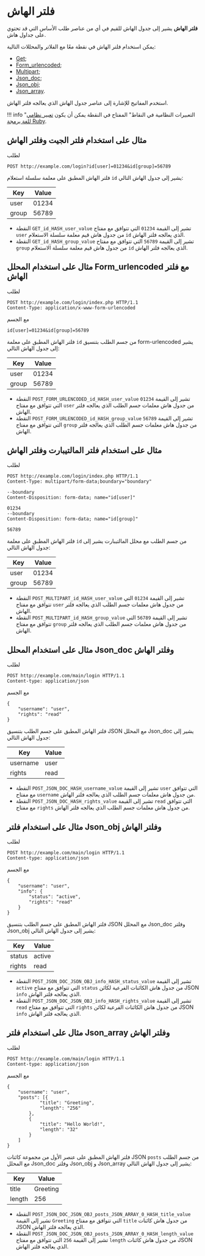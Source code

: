 [link-ruby]:        http://ruby-doc.org/core-2.6.1/doc/regexp_rdoc.html

[anchor1]:      #the-example-of-using-the-get-filter-and-the-hash-filter
[anchor2]:      #the-example-of-using-the-formurlencoded-parser-with-the-hash-filter
[anchor3]:      #the-example-of-using-the-multipart-filter-and-the-hash-filter
[anchor4]:      #the-example-of-using-the-jsondoc-parser-and-the-hash-filter
[anchor5]:      #the-example-of-using-the-jsonobj-filter-and-the-hash-filter
[anchor6]:      #the-example-of-using-the-jsonarray-filter-and-the-hash-filter


# فلتر الهاش

**فلتر الهاش** يشير إلى جدول الهاش للقيم في أي من عناصر طلب الأساس التي قد تحتوي على جداول هاش.

يمكن استخدام فلتر الهاش في نقطة معًا مع الفلاتر والمحللات التالية:
* [Get][anchor1];
* [Form_urlencoded][anchor2];
* [Multipart][anchor3];
* [Json_doc][anchor4];
* [Json_obj][anchor5];
* [Json_array][anchor6].

استخدم المفاتيح للإشارة إلى عناصر جدول الهاش الذي يعالجه فلتر الهاش.

!!! info "التعبيرات النظامية في النقاط"
    المفتاح في النقطة يمكن أن يكون [تعبير نظامي للغة برمجة Ruby][link-ruby].

## مثال على استخدام فلتر الجيت وفلتر الهاش

لطلب

```
POST http://example.com/login?id[user]=01234&id[group]=56789 
```

فلتر الهاش المطبق على معلمة سلسلة استعلام `id` يشير إلى جدول الهاش التالي:

| Key   | Value    |
|-------|----------|
| user  | 01234    |
| group | 56789    |

* النقطة `GET_id_HASH_user_value` تشير إلى القيمة `01234` التي تتوافق مع مفتاح `user` من جدول هاش قيم معلمة سلسلة الاستعلام `id` الذي يعالجه فلتر الهاش.
* النقطة `GET_id_HASH_group_value` تشير إلى القيمة `56789` التي تتوافق مع مفتاح `group` من جدول هاش قيم معلمة سلسلة الاستعلام `id` الذي يعالجه فلتر الهاش.

## مثال على استخدام المحلل Form_urlencoded مع فلتر الهاش

لطلب

```
POST http://example.com/login/index.php HTTP/1.1
Content-Type: application/x-www-form-urlencoded
```

مع الجسم

```
id[user]=01234&id[group]=56789
```

فلتر الهاش المطبق على معلمة `id` من جسم الطلب بتنسيق form-urlencoded يشير إلى جدول الهاش التالي:

| Key   | Value    |
|-------|----------|
| user  | 01234    |
| group | 56789    |

* النقطة `POST_FORM_URLENCODED_id_HASH_user_value` تشير إلى القيمة `01234` التي تتوافق مع مفتاح `user` من جدول هاش معلمات جسم الطلب الذي يعالجه فلتر الهاش.
* النقطة `POST_FORM_URLENCODED_id_HASH_group_value` تشير إلى القيمة `56789` التي تتوافق مع مفتاح `group` من جدول هاش معلمات جسم الطلب الذي يعالجه فلتر الهاش.

## مثال على استخدام فلتر المالتيبارت وفلتر الهاش

لطلب

```
POST http://example.com/login/index.php HTTP/1.1
Content-Type: multipart/form-data;boundary="boundary" 

--boundary 
Content-Disposition: form-data; name="id[user]" 

01234 
--boundary 
Content-Disposition: form-data; name="id[group]"

56789
```

فلتر الهاش المطبق على معلمة `id` من جسم الطلب مع محلل المالتيبارت يشير إلى جدول الهاش التالي:

| Key   | Value    |
|-------|----------|
| user  | 01234    |
| group | 56789    |

* النقطة `POST_MULTIPART_id_HASH_user_value` تشير إلى القيمة `01234` التي تتوافق مع مفتاح `user` من جدول هاش معلمات جسم الطلب الذي يعالجه فلتر الهاش.
* النقطة `POST_MULTIPART_id_HASH_group_value` تشير إلى القيمة `56789` التي تتوافق مع مفتاح `group` من جدول هاش معلمات جسم الطلب الذي يعالجه فلتر الهاش.

## مثال على استخدام المحلل Json_doc وفلتر الهاش

لطلب

```
POST http://example.com/main/login HTTP/1.1
Content-type: application/json
```

مع الجسم

```
{
    "username": "user",
    "rights": "read"
}
```

فلتر الهاش المطبق على جسم الطلب بتنسيق JSON مع المحلل Json_doc يشير إلى جدول الهاش التالي:

| Key      | Value    |
|----------|----------|
| username | user     |
| rights   | read     |

* النقطة `POST_JSON_DOC_HASH_username_value` تشير إلى القيمة `user` التي تتوافق مع مفتاح `username` من جدول هاش معلمات جسم الطلب الذي يعالجه فلتر الهاش.
* النقطة `POST_JSON_DOC_HASH_rights_value` تشير إلى القيمة `read` التي تتوافق مع مفتاح `rights` من جدول هاش معلمات جسم الطلب الذي يعالجه فلتر الهاش.

## مثال على استخدام فلتر Json_obj وفلتر الهاش

لطلب

```
POST http://example.com/main/login HTTP/1.1
Content-type: application/json
```

مع الجسم

```
{
    "username": "user",
    "info": {
        "status": "active",
        "rights": "read"
    }
}
```

فلتر الهاش المطبق على جسم الطلب بتنسيق JSON مع المحلل Json_doc وفلتر Json_obj يشير إلى جدول الهاش التالي:

| Key    | Value    |
|--------|----------|
| status | active   |
| rights | read     |

* النقطة `POST_JSON_DOC_JSON_OBJ_info_HASH_status_value` تشير إلى القيمة `active` التي تتوافق مع مفتاح `status` من جدول هاش الكائنات الفرعية لكائن JSON `info` الذي يعالجه فلتر الهاش.
* النقطة `POST_JSON_DOC_JSON_OBJ_info_HASH_rights_value` تشير إلى القيمة `read` التي تتوافق مع مفتاح `rights` من جدول هاش الكائنات الفرعية لكائن JSON `info` الذي يعالجه فلتر الهاش.

## مثال على استخدام فلتر Json_array وفلتر الهاش

لطلب

```
POST http://example.com/main/login HTTP/1.1
Content-type: application/json
```

مع الجسم

```
{
    "username": "user",
    "posts": [{
            "title": "Greeting",
            "length": "256"
        },
        {
            "title": "Hello World!",
            "length": "32"
        }
    ]
}
```

فلتر الهاش المطبق على عنصر الأول من مجموعة كائنات JSON `posts` من جسم الطلب مع المحلل Json_doc وفلتر Json_obj و Json_array يشير إلى جدول الهاش التالي:

| Key    | Value    |
|--------|----------|
| title  | Greeting |
| length | 256      |

* النقطة `POST_JSON_DOC_JSON_OBJ_posts_JSON_ARRAY_0_HASH_title_value` تشير إلى القيمة `Greeting` التي تتوافق مع مفتاح `title` من جدول هاش كائنات JSON الذي يعالجه فلتر الهاش.
* النقطة `POST_JSON_DOC_JSON_OBJ_posts_JSON_ARRAY_0_HASH_length_value` تشير إلى القيمة `256` التي تتوافق مع مفتاح `length` من جدول هاش كائنات JSON الذي يعالجه فلتر الهاش.